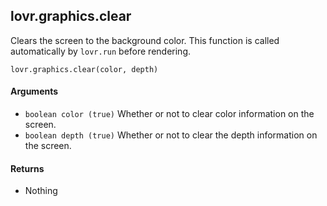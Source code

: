 <!--
category: reference
-->

lovr.graphics.clear
---

Clears the screen to the background color.  This function is called automatically by `lovr.run`
before rendering.

    lovr.graphics.clear(color, depth)

#### Arguments

- `boolean color (true)` Whether or not to clear color information on the screen.
- `boolean depth (true)` Whether or not to clear the depth information on the screen.

#### Returns

- Nothing

